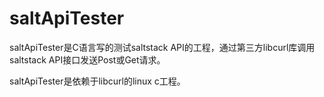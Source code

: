 # saltApiTester
saltApiTester是C语言写的测试saltstack API的工程，通过第三方libcurl库调用saltstack API接口发送Post或Get请求。

saltApiTester是依赖于libcurl的linux c工程。

